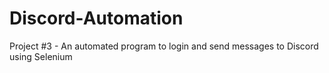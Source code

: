 # Discord-Automation
Project #3 - An automated program to login and send messages to Discord using Selenium
